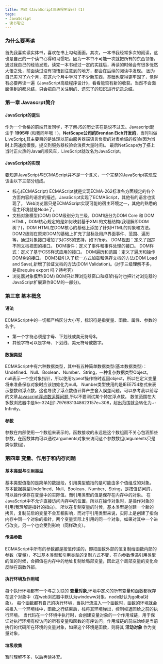 ```yaml
---
title: 再读《JavaScript高级程序设计》(1)
tags:
- JavaScript
- 读书笔记
---
```


### 为什么要再读
首先我喜欢读实体书，喜欢在书上勾勾画画，其次，一本书我经常多次的阅读，这也是自己的一个读书心得和习惯吧，因为一本书不可能一次就把所有的东西领悟，通过我自己的经验发现，读完一本书经过一定的实践后，再读的时候会有很多恍然大悟之处，前面读过没有领悟到注意到的地方，都会在后续的阅读中发现。
因为自己实习了六个月，在这六个月中学习了不少新东西，基础也变得更牢固了，觉得有必要再读一遍《JavaScript高级程序设计》，看看能否有新的收获。当然不会面面俱到的都总结，只会把自己关注到的、遗忘了的知识进行记录总结。
<!-- more -->

### 第一章 Javascrpt简介

#### JavaScript的诞生
作为一个合格的前端开发同学，不了解JS的历史实在是说不过去。Javascript诞生于 **1995年** (和我同年哦！)，**NetScape公司的Brendan Eich开发的**，当时叫做LiveScript,其主要目的是处理以前由服务器端语言负责的对表单域的校验(因为当时上网速度很慢，提交到服务器校验会浪费大量时间)。 最后NetScape为了搭上当时正火热的Java的顺风车，LiveScript就改名为JavaScript。

#### JavaScript的实现
要知道JavaScript与ECMAScript并不是一个含义，一个完整的JavaScript实现应该由以下三部分组成。
- 核心(ECMAScript)
  ECMAScript就是实现ECMA-262标准各方面规定的各个方面内容的语言的描述。JavaScript实现了ECMAScript，其他有的语言也实现了。
  Web浏览器只是ECMAScript实现可能的宿主环境之一，其他的熟悉的宿主环境就是Node了。
- 文档对象模型(DOM)
  DOM级别分为三级，DOM1级分为DOM Core 和 DOM HTML，DOM核心规定的是如何映射基于XML的文档结构(我理解即DOM树？)，DOM HTML在DOM核心的基础上添加了针对HTML的对象和方法。
  DOM2级则在原来DOM的基础上扩充了鼠标及用户界面事件、范围、遍历等，通过对象接口增加了对CSS的支持，如下所示。
  DOM视图：定义了跟踪不同文档视图的接口。
  DOM事件：定义了事件和事件处理的接口。
  DOM样式：定义了基于CSS样式应用的接口。
  DOM遍历和范围：定义了遍历和操作DOM树的接口。
  DOM3级引入了统一方式加载和保存文档的方法(DOM Load and Save),新增了验证文档的方法(DOM Validation)。(对于三级理解不多，是指require export 吗？待考究)
- 浏览器对象模型(BOM)
BOM只处理浏览器窗口和框架(有时也把针对浏览器的JavaScript扩展算作BOM的一部分)。

### 第三章 基本概念

#### 语法
ECMAScript中的一切都严格区分大小写，标识符是指变量、函数、属性、参数的名字。
- 第一个字符必须是字母、下划线或美元符号$。
- 其他字符可以是字母、下划线、美元符号或数字。

#### 数据类型
ECMAScript中有六种数据类型，其中有五种简单数据类型(基本数据类型)：Undefined、Null、Boolean、Number、String，一种复杂数据类型Object。
null表示一个空对象指针，所以使用typeof操作符时返回object，所以在定义变量将来准备保存对象时应该初始化为null。
Number类型使用的是IEEE754格式来表示整数和浮点数，这也导致了浮点数值计算产生舍入误差问题，可以参考我以前写的文章[Javascript浮点数运算问题](http://blog.lzkzhiliang.com/2017/01/18/Javascript%E6%B5%AE%E7%82%B9%E6%95%B0%E8%BF%90%E7%AE%97%E9%97%AE%E9%A2%98/),所以不要测试某个特定浮点数。
数值范围在大多数浏览器中是5e-324到1.7976931348623157e+308，超出范围就会转化为+-Infinity。

#### 参数
参数在内部使用一个数组来表示的，函数接收的永远是这个数组而不关心包涵那些参数，在函数体内可以通过arguments对象来访问这个参数数组(arguments只是类似数组)。

### 第四章 变量、作用于和内存问题

#### 基本类型与引用类型
基本类型值指的是简单的数据段，引用类型值指的是可能由多个值组成的对象。
基本数据类型Undefined、Null、Boolean、Number、String，是按值访问的，可以操作保存在变量中的实际值。而引用类型的值是保存在内存中的对象。
在JavaScript中不允许直接访问内存中的位置，所以在操作对象时，是操作对象的引用(我理解是指针的指向)。
所以在复制变量的时候，基本类型是创建一个新的拷贝，复制前后的变量不会互相影响，而对于引用类型来说，实际上是创建了指向内存中同一个对象的指针，两个变量实际上引用的同一个对象，如果对其中一个进行改变，另一个也会受到影响（同样改变）。

#### 传递参数
ECMAScript中所有的参数都是按值传递的，即把函数外部的值复制给函数内部的参数（变量），不过基本类型和引用类型的复制方式不变，在向参数传递引用类型的值的时候，会把值在内存中的地址复制给局部变量，因此这个局部变量的变化会反映在函数外部。

#### 执行环境及作用域
每个执行环境都有一个与之关联的 **变量对象**,环境中定义的所有变量和函数都保存在这个对象中（在web浏览器中默认为windoww对象、node默认为golbal对象）。
每个函数都有自己的执行环境，当执行流进入一个函数时，函数的环境就会被推入一个环境栈中，函数之行结束后，栈将其环境弹出，控制权返回给之前的执行环境。
当代码在一个环境中执行时，会创建变量对象的一个作用域链，用于保证对执行环境有权访问的所有变量和函数的有序访问。作用域链的前端始终是当前执行的代码所在环境的变量对象，如果这个环境是函数，则将其 **活动对象** 作为变量对象。

#### 垃圾收集
暂时理解不多，以后再读补充。
